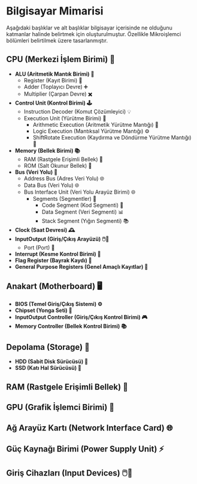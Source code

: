 # Bilgisayar Mimarisi

Aşağıdaki başlıklar ve alt başlıklar bilgisayar içerisinde ne olduğunu katmanlar halinde belirtmek için oluşturulmuştur. Özellikle Mikroişlemci bölümleri belirtilmek üzere tasarlanmıştır.  

## CPU (Merkezi İşlem Birimi) 🧠
- **ALU (Aritmetik Mantık Birimi) 🧮**
  - Register (Kayıt Birimi) 📝
  - Adder (Toplayıcı Devre) ➕
  - Multiplier (Çarpan Devre) ✖️
- **Control Unit (Kontrol Birimi) 🕹️**
  - Instruction Decoder (Komut Çözümleyici) 💡
  - Execution Unit (Yürütme Birimi) 💼
    - Arithmetic Execution (Aritmetik Yürütme Mantığı) 🧮
    - Logic Execution (Mantıksal Yürütme Mantığı) ⚙️
    - ShiftRotate Execution (Kaydırma ve Döndürme Yürütme Mantığı) 🔄
- **Memory (Bellek Birimi) 📚**
  - RAM (Rastgele Erişimli Bellek) 🔄
  - ROM (Salt Okunur Bellek) 📖
- **Bus (Veri Yolu) 🚌**
  - Address Bus (Adres Veri Yolu) 🌐
  - Data Bus (Veri Yolu) 🌐
  - Bus Interface Unit (Veri Yolu Arayüz Birimi) 🌐
    - Segments (Segmentler) 📂
      - Code Segment (Kod Segmenti) 📝
      - Data Segment (Veri Segmenti) 📊
      - Stack Segment (Yığın Segmenti) 📚
- **Clock (Saat Devresi) 🕰️**
- **InputOutput (Giriş/Çıkış Arayüzü) 🖱️🎤**
  - Port (Port) 🚪
- **Interrupt (Kesme Kontrol Birimi) 🚨**
- **Flag Register (Bayrak Kaydı) 🚩**
- **General Purpose Registers (Genel Amaçlı Kayıtlar) 📇**

## Anakart (Motherboard) 🖥️
- **BIOS (Temel Giriş/Çıkış Sistemi) ⚙️**
- **Chipset (Yonga Seti) 🤝**
- **InputOutput Controller (Giriş/Çıkış Kontrol Birimi) 🎮**
- **Memory Controller (Bellek Kontrol Birimi) 📚**

## Depolama (Storage) 💽
- **HDD (Sabit Disk Sürücüsü) 🏬**
- **SSD (Katı Hal Sürücüsü) 💾**

## RAM (Rastgele Erişimli Bellek) 🔄

## GPU (Grafik İşlemci Birimi) 🎨

## Ağ Arayüz Kartı (Network Interface Card) 🌐

## Güç Kaynağı Birimi (Power Supply Unit) ⚡

## Giriş Cihazları (Input Devices) 🖱️🎤
